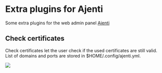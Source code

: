 # Extra plugins for Ajenti

Some extra plugins for the web admin panel [Ajenti](http://ajenti.org)

## Check certificates

Check certificates let the user check if the used certificates are still valid.
List of domains and ports are stored in $HOME/.config/ajenti.yml.

![](https://up.unpeud.info/ajenti/screen_check_cert01.png)
